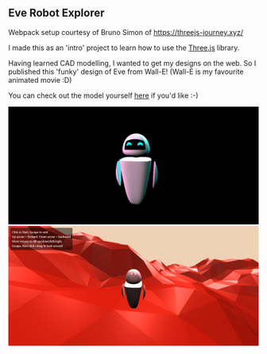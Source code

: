 Eve Robot Explorer
---------

Webpack setup courtesy of Bruno Simon of https://threejs-journey.xyz/

I made this as an 'intro' project to learn how to use the [Three.js](https://threejs.org) library. 

Having learned CAD modelling, I wanted to get my designs on the web. So I published this 'funky' design of Eve from Wall-E! (Wall-E is my favourite animated movie :D)

You can check out the model yourself [here](https://madhav-malhotra.github.io/Eve-Robot-Explorer) if you'd like :-)

![Eve Preview](./preview.png)
![Mars Preview](./preview2.png)